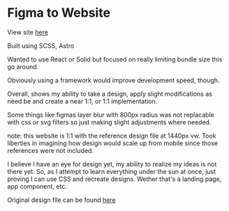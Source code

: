 # Figma to Website

View site [here](https://0xcire.github.io/food_service)

Built using SCSS, Astro

Wanted to use React or Solid but focused on really limiting bundle size this go around.

Obviously using a framework would improve development speed, though.

Overall, shows my ability to take a design, apply slight modifications as need be and create a near 1:1, or 1:1 implementation.

Some things like figmas layer blur with 800px radius was not replacable with css or svg filters so just making slight adjustments where needed.

note: this website is 1:1 with the reference design file at 1440px vw. Took liberties in imagining how design would scale up from mobile since those references were not included.

I believe I have an eye for design yet, my ability to realize my ideas is not there yet. So, as I attempt to learn everything under the sun at once, just proving I can use CSS and recreate designs. Wether that's a landing page, app component, etc.

Original design file can be found [here](https://www.figma.com/community/file/969885642120779183/Fruit-Salad-Health-Food)
